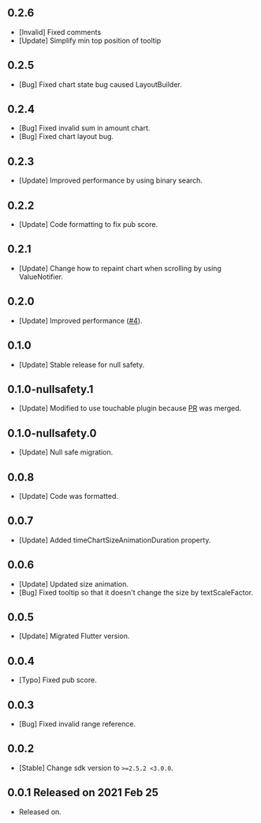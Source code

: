 ## 0.2.6
* [Invalid] Fixed comments
* [Update] Simplify min top position of tooltip

## 0.2.5
* [Bug] Fixed chart state bug caused LayoutBuilder.

## 0.2.4
* [Bug] Fixed invalid sum in amount chart.
* [Bug] Fixed chart layout bug.

## 0.2.3
* [Update] Improved performance by using binary search.

## 0.2.2
* [Update] Code formatting to fix pub score.

## 0.2.1
* [Update] Change how to repaint chart when scrolling by using ValueNotifier.

## 0.2.0
* [Update] Improved performance ([#4](https://github.com/jja08111/time_chart/pull/4)).

## 0.1.0
* [Update] Stable release for null safety.

## 0.1.0-nullsafety.1
* [Update] Modified to use touchable plugin because
[PR](https://github.com/nateshmbhat/touchable/pull/17) was merged.

## 0.1.0-nullsafety.0
* [Update] Null safe migration.

## 0.0.8
* [Update] Code was formatted.


## 0.0.7
* [Update] Added timeChartSizeAnimationDuration property.


## 0.0.6
* [Update] Updated size animation.
* [Bug] Fixed tooltip so that it doesn't change the size by textScaleFactor.


## 0.0.5
* [Update] Migrated Flutter version.


## 0.0.4
* [Typo] Fixed pub score.


## 0.0.3
* [Bug] Fixed invalid range reference.


## 0.0.2
* [Stable] Change sdk version to `>=2.5.2 <3.0.0`.


## 0.0.1 Released on 2021 Feb 25
* Released on.
